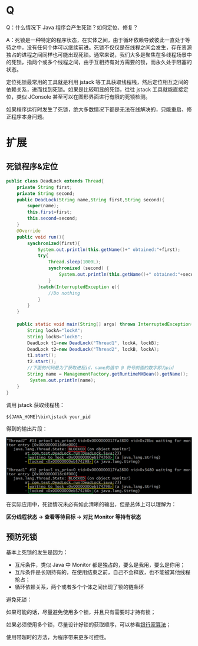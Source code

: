 # Q

Q：什么情况下 Java 程序会产生死锁？如何定位、修复？

A：死锁是一种特定的程序状态，在实体之间，由于循环依赖导致彼此一直处于等待之中，没有任何个体可以继续前进。死锁不仅仅是在线程之间会发生，存在资源独占的进程之间同样也可能出现死锁。通常来说，我们大多是聚焦在多线程场景中的死锁，指两个或多个线程之间，由于互相持有对方需要的锁，而永久处于阻塞的状态。

定位死锁最常用的工具就是利用 jstack 等工具获取线程栈，然后定位相互之间的依赖关系，进而找到死锁。如果是比较明显的死锁，往往 jstack 工具就能直接定位，类似 JConsole 甚至可以在图形界面进行有限的死锁检测。

如果程序运行时发生了死锁，绝大多数情况下都是无法在线解决的，只能重启、修正程序本身问题。



# 扩展

## 死锁程序&定位

```java
public class DeadLock extends Thread{
	private String first;
	private String second;
	public DeadLock(String name,String first,String second){
		super(name);
		this.first=first;
		this.second=second;
	}
    @Override
	public void run(){
		synchronized(first){
			System.out.println(this.getName()+" obtained:"+first);
			try{
				Thread.sleep(1000L);
				synchronized (second) {
					System.out.println(this.getName()+" obtained:"+second);
				}
			}catch(InterruptedException e){
				//Do nothing
			}
		}
	}
	
	public static void main(String[] args) throws InterruptedException{
		String lockA="lockA";
		String lockB="lockB";
		DeadLock t1=new DeadLock("Thread1", lockA, lockB);
		DeadLock t2=new DeadLock("Thread2", lockB, lockA);
		t1.start();
		t2.start();
        //下面的代码是为了获取进程id，name的值中 @ 符号前面的数字即为pid
		String name = ManagementFactory.getRuntimeMXBean().getName();
         System.out.println(name);
	}
}
```

调用 jstack 获取线程栈：

```shell
${JAVA_HOME}\bin\jstack your_pid
```

得到的输出片段：

![](../../images/DeadLockSample.png)

在实际应用中，死锁情况未必有如此清晰的输出，但是总体上可以理解为：

**区分线程状态 -> 查看等待目标 -> 对比 Monitor 等持有状态**



## 预防死锁

基本上死锁的发生是因为：

- 互斥条件，类似 Java 中 Monitor 都是独占的，要么是我用，要么是你用；
- 互斥条件是长期持有的，在使用结束之前，自己不会释放，也不能被其他线程抢占；
- 循环依赖关系，两个或者多个个体之间出现了锁的链条环

避免死锁：

如果可能的话，尽量避免使用多个锁，并且只有需要时才持有锁；

如果必须使用多个锁，尽量设计好锁的获取顺序，可以参看[银行家算法](https://en.wikipedia.org/wiki/Banker%27s_algorithm)；

使用带超时的方法，为程序带来更多可控性。